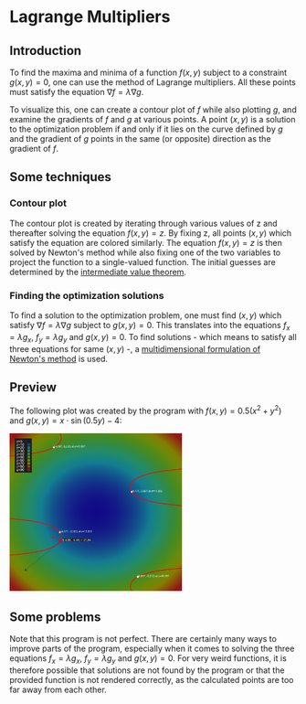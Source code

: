 # Lagrange Multipliers

## Introduction
To find the maxima and minima of a function $f(x,y)$ subject to a constraint $g(x,y)=0$, one can use the method of Lagrange multipliers.
All these points must satisfy the equation $\nabla f = \lambda \nabla g$.

To visualize this, one can create a contour plot of $f$ while also plotting $g$, and examine the gradients of $f$ and $g$ at various points. 
A point $(x,y)$ is a solution to the optimization problem if and only if it lies on the curve defined by $g$ and the gradient of $g$ points in the same (or opposite) direction as the gradient of $f$.

## Some techniques

### Contour plot
The contour plot is created by iterating through various values of z and thereafter solving the equation $f(x,y)=z$. 
By fixing z, all points $(x,y)$ which satisfy the equation are colored similarly.
The equation $f(x,y)=z$ is then solved by Newton's method while also fixing one of the two variables to project the function to a single-valued function.
The initial guesses are determined by the [intermediate value theorem](https://en.wikipedia.org/wiki/Intermediate_value_theorem).

### Finding the optimization solutions
To find a solution to the optimization problem, one must find $(x,y)$ which satisfy $\nabla f = \lambda \nabla g$ subject to $g(x,y)=0$.
This translates into the equations $f_x = \lambda g_x$, $f_y = \lambda g_y$ and $g(x,y)=0$. 
To find solutions - which means to satisfy all three equations for same $(x,y)$ -, a [multidimensional formulation of Newton's method](https://en.wikipedia.org/wiki/Newton's_method#Systems_of_equations) is used.


## Preview
The following plot was created by the program with $f(x,y)=0.5 (x^2+y^2)$ and $g(x,y)=x \cdot \sin(0.5y) - 4$:

<img src="https://github.com/ventolotl/LagrangeMultipliers/blob/master/res/stage_snapshot.png?raw=true" width=60%/>

## Some problems
Note that this program is not perfect. There are certainly many ways to improve parts of the program, especially when it comes to solving the three equations $f_x = \lambda g_x$, $f_y = \lambda g_y$ and $g(x,y)=0$.
For very weird functions, it is therefore possible that solutions are not found by the program or that the provided function is not rendered correctly, as the calculated points are too far away from each other. 
